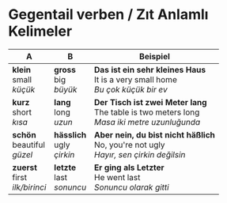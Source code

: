 # Gegentail verben / Zıt Anlamlı Kelimeler

A | B | Beispiel
--- | --- | ---
**klein**<br>small<br>_küçük_ | **gross**<br>big<br>_büyük_ | **Das ist ein sehr kleines Haus**<br>It is a very small home<br>_Bu çok küçük bir ev_
**kurz**<br>short<br>_kısa_ | **lang**<br>long<br>_uzun_ | **Der Tisch ist zwei Meter lang**<br>The table is two meters long<br>_Masa iki metre uzunluğunda_
**schön**<br>beautiful<br>_güzel_ | **hässlich**<br>ugly<br>_çirkin_ | **Aber nein, du bist nicht häßlich**<br>No, you're not ugly<br>_Hayır, sen çirkin değilsin_
**zuerst**<br>first<br>_ilk/birinci_ | **letzte**<br>last<br>_sonuncu_ | **Er ging als Letzter**<br>He went last<br>_Sonuncu olarak gitti_
